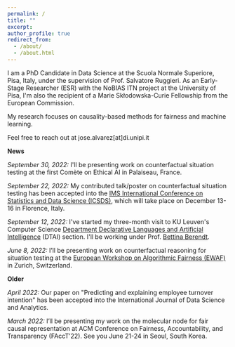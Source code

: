 ```yaml
---
permalink: /
title: ""
excerpt:
author_profile: true
redirect_from: 
  - /about/
  - /about.html
---
```


I am a PhD Candidate in Data Science at the Scuola Normale Superiore, Pisa, Italy, under the supervision of Prof. Salvatore Ruggieri. As an Early-Stage Researcher (ESR) with the NoBIAS ITN project at the University of Pisa, I'm also the recipient of a Marie Skłodowska-Curie Fellowship from the European Commission. 

My research focuses on causality-based methods for fairness and machine learning.


Feel free to reach out at jose.alvarez[at]di.unipi.it


**News**

*September 30, 2022:* I'll be presenting work on counterfactual situation testing at the first Comète on Ethical AI in Palaiseau, France.

*September 22, 2022:* My contributed talk/poster on counterfactual situation testing has been accepted into the [IMS International Conference on Statistics and Data Science (ICSDS)](https://sites.google.com/view/icsds2022), which will take place on December 13-16 in Florence, Italy.

*September 12, 2022:* I've started my three-month visit to KU Leuven's Computer Science [Department Declarative Languages and Artificial Intelligence](https://wms.cs.kuleuven.be/dtai) (DTAI) section. I'll be working under Prof. [Bettina Berendt](https://people.cs.kuleuven.be/~bettina.berendt/). 

*June 8, 2022:* I’ll be presenting work on counterfactual reasoning for situation testing at the [European Workshop on Algorithmic Fairness (EWAF)](https://sites.google.com/view/ewaf22/) in Zurich, Switzerland.

**Older**

*April 2022:* Our paper on "Predicting and explaining employee turnover intention" has been accepted into the International Journal of Data Science and Analytics.

*March 2022:* I’ll be presenting my work on the molecular node for fair causal representation at ACM Conference on Fairness, Accountability, and Transparency (FAccT’22). See you June 21-24 in Seoul, South Korea.

